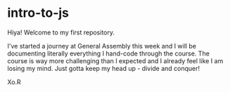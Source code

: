 # intro-to-js

Hiya! Welcome to my first repository. 

I've started a journey at General Assembly this week and I will be documenting literally everything I hand-code through the course. The course is way more challenging than I expected and I already feel like I am losing my mind. Just gotta keep my
head up - divide and conquer!  

Xo.R 

